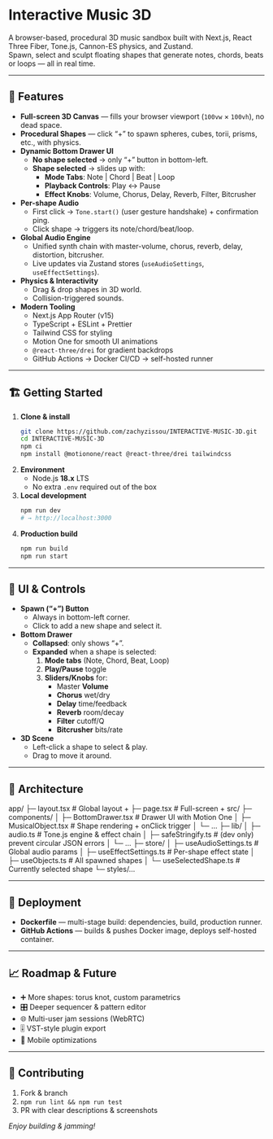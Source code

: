 # Interactive Music 3D

A browser-based, procedural 3D music sandbox built with Next.js, React Three Fiber, Tone.js, Cannon-ES physics, and Zustand.  
Spawn, select and sculpt floating shapes that generate notes, chords, beats or loops — all in real time.

---

## 🚀 Features

- **Full-screen 3D Canvas** — fills your browser viewport (`100vw` × `100vh`), no dead space.  
- **Procedural Shapes** — click “+” to spawn spheres, cubes, torii, prisms, etc., with physics.  
- **Dynamic Bottom Drawer UI**  
  - **No shape selected** → only “+” button in bottom-left.  
  - **Shape selected** → slides up with:  
    - **Mode Tabs**: Note | Chord | Beat | Loop  
    - **Playback Controls**: Play ↔ Pause  
    - **Effect Knobs**: Volume, Chorus, Delay, Reverb, Filter, Bitcrusher  
- **Per-shape Audio**  
  - First click → `Tone.start()` (user gesture handshake) + confirmation ping.  
  - Click shape → triggers its note/chord/beat/loop.  
- **Global Audio Engine**  
  - Unified synth chain with master-volume, chorus, reverb, delay, distortion, bitcrusher.  
  - Live updates via Zustand stores (`useAudioSettings`, `useEffectSettings`).  
- **Physics & Interactivity**  
  - Drag & drop shapes in 3D world.  
  - Collision-triggered sounds.  
- **Modern Tooling**  
  - Next.js App Router (v15)  
  - TypeScript + ESLint + Prettier  
  - Tailwind CSS for styling  
  - Motion One for smooth UI animations  
  - `@react-three/drei` for gradient backdrops  
  - GitHub Actions → Docker CI/CD → self-hosted runner

---

## 🏗️ Getting Started

1. **Clone & install**  
    ```bash
    git clone https://github.com/zachyzissou/INTERACTIVE-MUSIC-3D.git
    cd INTERACTIVE-MUSIC-3D
    npm ci
    npm install @motionone/react @react-three/drei tailwindcss
    ```
2. **Environment**  
   - Node.js **18.x** LTS  
   - No extra `.env` required out of the box  
3. **Local development**  
    ```bash
    npm run dev
    # → http://localhost:3000
    ```
4. **Production build**  
    ```bash
    npm run build
    npm run start
    ```

---

## 📐 UI & Controls

- **Spawn (“+”) Button**  
  - Always in bottom-left corner.  
  - Click to add a new shape and select it.  
- **Bottom Drawer**  
  - **Collapsed**: only shows “+”.  
  - **Expanded** when a shape is selected:  
    1. **Mode tabs** (Note, Chord, Beat, Loop)  
    2. **Play/Pause** toggle  
    3. **Sliders/Knobs** for:  
       - Master **Volume**  
       - **Chorus** wet/dry  
       - **Delay** time/feedback  
       - **Reverb** room/decay  
       - **Filter** cutoff/Q  
       - **Bitcrusher** bits/rate  
- **3D Scene**  
  - Left-click a shape to select & play.  
  - Drag to move it around.

---

## 🧩 Architecture

app/
├─ layout.tsx # Global layout + <ErrorBoundary>
├─ page.tsx # Full-screen <Canvas> + <BottomDrawer>
src/
├─ components/
│ ├─ BottomDrawer.tsx # Drawer UI with Motion One
│ ├─ MusicalObject.tsx # Shape rendering + onClick trigger
│ └─ …
├─ lib/
│ ├─ audio.ts # Tone.js engine & effect chain
│ ├─ safeStringify.ts # (dev only) prevent circular JSON errors
│ └─ …
├─ store/
│ ├─ useAudioSettings.ts # Global audio params
│ ├─ useEffectSettings.ts # Per-shape effect state
│ ├─ useObjects.ts # All spawned shapes
│ └─ useSelectedShape.ts # Currently selected shape
└─ styles/…

---

## 🔧 Deployment

- **Dockerfile** — multi-stage build: dependencies, build, production runner.  
- **GitHub Actions** — builds & pushes Docker image, deploys self-hosted container.

---

## 📈 Roadmap & Future

- ➕ More shapes: torus knot, custom parametrics  
- 🎛️ Deeper sequencer & pattern editor  
- 🌐 Multi-user jam sessions (WebRTC)  
- 🎚️ VST-style plugin export  
- 📱 Mobile optimizations

---

## 🤝 Contributing

1. Fork & branch  
2. `npm run lint && npm run test`  
3. PR with clear descriptions & screenshots

*Enjoy building & jamming!*
